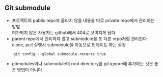 ## Git submodule
- 프로젝트의 public repo에 올리지 않을 내용을 따로 private repo에서 관리하는 방법   
  허가되지 않은 사용자는 github에서 404로 보여지게 된다   
- parent repo에서 관리하지 않고 submodule을 또 다른 repo처럼 관리한다   
  clone, pull 실행시 submodule을 자동으로 업데이트 하는 설정   
```shell
	git config --global submodule.recurse true
```
- gitmodules이나 submodule의 root directory를 git ignore에 추가하는 것은 좋은 방법이 아니다   